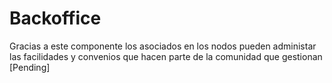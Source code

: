 # Backoffice
Gracias a este componente los asociados en los nodos pueden administar las facilidades y convenios que hacen parte de la comunidad que gestionan
[Pending]